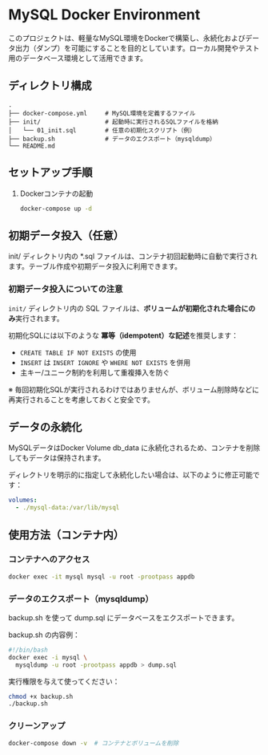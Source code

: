# MySQL Docker Environment
このプロジェクトは、軽量なMySQL環境をDockerで構築し、永続化およびデータ出力（ダンプ）を可能にすることを目的としています。ローカル開発やテスト用のデータベース環境として活用できます。

## ディレクトリ構成
```
.
├── docker-compose.yml     # MySQL環境を定義するファイル
├── init/                  # 起動時に実行されるSQLファイルを格納
│   └── 01_init.sql        # 任意の初期化スクリプト（例）
├── backup.sh              # データのエクスポート（mysqldump）
└── README.md

```

## セットアップ手順
1. Dockerコンテナの起動
    ```bash
    docker-compose up -d
    ```

## 初期データ投入（任意）
init/ ディレクトリ内の *.sql ファイルは、コンテナ初回起動時に自動で実行されます。テーブル作成や初期データ投入に利用できます。

### 初期データ投入についての注意

`init/` ディレクトリ内の SQL ファイルは、**ボリュームが初期化された場合にのみ**実行されます。

初期化SQLには以下のような **冪等（idempotent）な記述**を推奨します：

- `CREATE TABLE IF NOT EXISTS` の使用
- `INSERT` は `INSERT IGNORE` や `WHERE NOT EXISTS` を併用
- 主キー/ユニーク制約を利用して重複挿入を防ぐ

※ 毎回初期化SQLが実行されるわけではありませんが、ボリューム削除時などに再実行されることを考慮しておくと安全です。


## データの永続化
MySQLデータはDocker Volume db_data に永続化されるため、コンテナを削除してもデータは保持されます。

ディレクトリを明示的に指定して永続化したい場合は、以下のように修正可能です：
```yaml
volumes:
  - ./mysql-data:/var/lib/mysql
```

## 使用方法（コンテナ内）
### コンテナへのアクセス
```sh
docker exec -it mysql mysql -u root -prootpass appdb
```

### データのエクスポート（mysqldump）
backup.sh を使って dump.sql にデータベースをエクスポートできます。

backup.sh の内容例：
```sh
#!/bin/bash
docker exec -i mysql \
  mysqldump -u root -prootpass appdb > dump.sql
```

実行権限を与えて使ってください：
```sh
chmod +x backup.sh
./backup.sh
```

### クリーンアップ
``` sh
docker-compose down -v  # コンテナとボリュームを削除
```